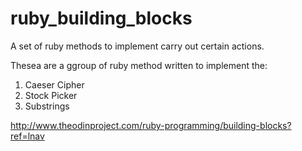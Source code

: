 # ruby_building_blocks
A set of ruby methods to implement carry out certain actions.

Thesea are a ggroup of ruby method written to implement the:

1. Caeser Cipher
2. Stock Picker
3. Substrings

http://www.theodinproject.com/ruby-programming/building-blocks?ref=lnav